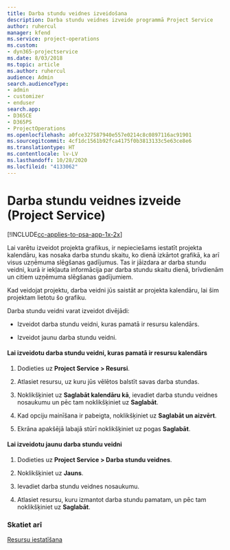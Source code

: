 ```yaml
---
title: Darba stundu veidnes izveidošana
description: Darba stundu veidnes izveide programmā Project Service
author: ruhercul
manager: kfend
ms.service: project-operations
ms.custom:
- dyn365-projectservice
ms.date: 8/03/2018
ms.topic: article
ms.author: ruhercul
audience: Admin
search.audienceType:
- admin
- customizer
- enduser
search.app:
- D365CE
- D365PS
- ProjectOperations
ms.openlocfilehash: a0fce327587940e557e0214c8c0897116ac91901
ms.sourcegitcommit: 4cf1dc1561b92fca4175f0b3813133c5e63ce8e6
ms.translationtype: HT
ms.contentlocale: lv-LV
ms.lasthandoff: 10/28/2020
ms.locfileid: "4133062"
---
```

# <a name="create-a-work-hours-template-project-service"></a>Darba stundu veidnes izveide (Project Service)

[!INCLUDE[cc-applies-to-psa-app-1x-2x](../includes/cc-applies-to-psa-app-1x-2x.md)]

Lai varētu izveidot projekta grafikus, ir nepieciešams iestatīt projekta kalendāru, kas nosaka darba stundu skaitu, ko dienā izkārtot grafikā, ka arī visus uzņēmuma slēgšanas gadījumus. Tas ir jāizdara ar darba stundu veidni, kurā ir iekļauta informācija par darba stundu skaitu dienā, brīvdienām un citiem uzņēmuma slēgšanas gadījumiem.  
  
 Kad veidojat projektu, darba veidni jūs saistāt ar projekta kalendāru, lai šim projektam lietotu šo grafiku.  
  
 Darba stundu veidni varat izveidot divējādi:  
  
-   Izveidot darba stundu veidni, kuras pamatā ir resursu kalendārs.  
  
-   Izveidot jaunu darba stundu veidni.  
  
#### <a name="to-create-a-work-hours-template-based-on-a-resources-calendar"></a>Lai izveidotu darba stundu veidni, kuras pamatā ir resursu kalendārs  
  
1.  Dodieties uz **Project Service > Resursi**.  
  
2.  Atlasiet resursu, uz kuru jūs vēlētos balstīt savas darba stundas.  
  
3.  Noklikšķiniet uz **Saglabāt kalendāru kā**, ievadiet darba stundu veidnes nosaukumu un pēc tam noklikšķiniet uz **Saglabāt**.  
  
4.  Kad opciju mainīšana ir pabeigta, noklikšķiniet uz **Saglabāt un aizvērt**.  
  
5.  Ekrāna apakšējā labajā stūrī noklikšķiniet uz pogas **Saglabāt**.  
  
#### <a name="to-create-a-new-work-hours-template"></a>Lai izveidotu jaunu darba stundu veidni  
  
1.  Dodieties uz **Project Service > Darba stundu veidnes**.  
  
2.  Noklikšķiniet uz **Jauns**.  
  
3.  Ievadiet darba stundu veidnes nosaukumu.  
  
4.  Atlasiet resursu, kuru izmantot darba stundu pamatam, un pēc tam noklikšķiniet uz **Saglabāt**.  
  
### <a name="see-also"></a>Skatiet arī  
 [Resursu iestatīšana](../psa/set-up-resources.md)
